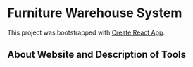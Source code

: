 # Furniture Warehouse System

This project was bootstrapped with [Create React App](https://github.com/facebook/create-react-app).

## About Website and Description of Tools
